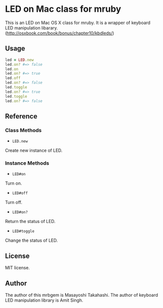 LED on Mac class for mruby
===========================

This is an LED on Mac OS X class for mruby.
It is a wrapper of keyboard LED manipulation libarary.
(http://osxbook.com/book/bonus/chapter10/kbdleds/)


## Usage

```ruby
led = LED.new
led.on? #=> false
led.on
led.on? #=> true
led.off
led.on? #=> false
led.toggle
led.on? #=> true
led.toggle
led.on? #=> false
```

## Reference

### Class Methods

* `LED.new`

Create new instance of LED.

### Instance Methods

* `LED#on`

Turn on.

* `LED#off`

Turn off.

* `LED#on?`

Return the status of LED.

* `LED#toggle`

Change the status of LED.


## License

MIT license.

## Author

The author of this mrbgem is Masayoshi Takahashi.
The author of keyboard LED manipulation library is Amit Singh.


